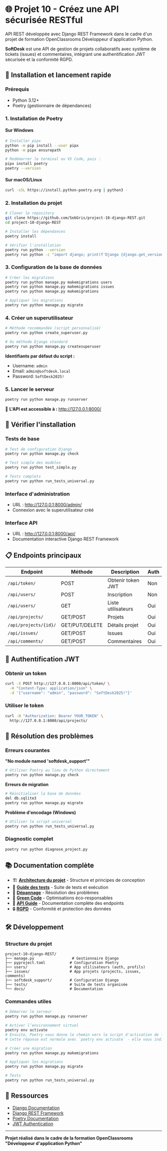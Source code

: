 # 🌐 Projet 10 - Créez une API sécurisée RESTful

API REST développée avec Django REST Framework dans le cadre d'un projet de formation OpenClassrooms Développeur d'application Python.

**SoftDesk** est une API de gestion de projets collaboratifs avec système de tickets (issues) et commentaires, intégrant une authentification JWT sécurisée et la conformité RGPD.

## 🚀 Installation et lancement rapide

### Prérequis
- Python 3.12+
- Poetry (gestionnaire de dépendances)

### 1. Installation de Poetry

#### Sur Windows
```bash
# Installer pipx
python -m pip install --user pipx
python -m pipx ensurepath

# Redémarrer le terminal ou VS Code, puis :
pipx install poetry
poetry --version
```

#### Sur macOS/Linux
```bash
curl -sSL https://install.python-poetry.org | python3 -
```

### 2. Installation du projet

```bash
# Cloner le repository
git clone https://github.com/SebGris/project-10-django-REST.git
cd project-10-django-REST

# Installer les dépendances
poetry install

# Vérifier l'installation
poetry run python --version
poetry run python -c "import django; print(f'Django {django.get_version()}')"
```

### 3. Configuration de la base de données

```bash
# Créer les migrations
poetry run python manage.py makemigrations users
poetry run python manage.py makemigrations issues
poetry run python manage.py makemigrations

# Appliquer les migrations
poetry run python manage.py migrate
```

### 4. Créer un superutilisateur

```bash
# Méthode recommandée (script personnalisé)
poetry run python create_superuser.py

# Ou méthode Django standard
poetry run python manage.py createsuperuser
```

**Identifiants par défaut du script :**
- Username: `admin`
- Email: `admin@softdesk.local`
- Password: `SoftDesk2025!`

### 5. Lancer le serveur

```bash
poetry run python manage.py runserver
```

🎉 **L'API est accessible à :** http://127.0.0.1:8000/

## 🧪 Vérifier l'installation

### Tests de base
```bash
# Test de configuration Django
poetry run python manage.py check

# Test simple des modèles
poetry run python test_simple.py

# Tests complets
poetry run python run_tests_universal.py
```

### Interface d'administration
- URL : http://127.0.0.1:8000/admin/
- Connexion avec le superutilisateur créé

### Interface API
- URL : http://127.0.0.1:8000/api/
- Documentation interactive Django REST Framework

## 📋 Endpoints principaux

| Endpoint | Méthode | Description | Auth |
|----------|---------|-------------|------|
| `/api/token/` | POST | Obtenir token JWT | Non |
| `/api/users/` | POST | Inscription | Non |
| `/api/users/` | GET | Liste utilisateurs | Oui |
| `/api/projects/` | GET/POST | Projets | Oui |
| `/api/projects/{id}/` | GET/PUT/DELETE | Détails projet | Oui |
| `/api/issues/` | GET/POST | Issues | Oui |
| `/api/comments/` | GET/POST | Commentaires | Oui |

## 🔐 Authentification JWT

### Obtenir un token
```bash
curl -X POST http://127.0.0.1:8000/api/token/ \
  -H "Content-Type: application/json" \
  -d '{"username": "admin", "password": "SoftDesk2025!"}'
```

### Utiliser le token
```bash
curl -H "Authorization: Bearer YOUR_TOKEN" \
  http://127.0.0.1:8000/api/projects/
```

## 🚨 Résolution des problèmes

### Erreurs courantes

**"No module named 'softdesk_support'"**
```bash
# Utiliser Poetry au lieu de Python directement
poetry run python manage.py check
```

**Erreurs de migration**
```bash
# Réinitialiser la base de données
del db.sqlite3
poetry run python manage.py migrate
```

**Problème d'encodage (Windows)**
```bash
# Utiliser le script universel
poetry run python run_tests_universal.py
```

### Diagnostic complet
```bash
poetry run python diagnose_project.py
```

## 📚 Documentation complète

- 🏗️ **[Architecture du projet](docs/ARCHITECTURE.md)** - Structure et principes de conception
- 🧪 **[Guide des tests](docs/TESTING_GUIDE.md)** - Suite de tests et exécution
- 🚨 **[Dépannage](docs/TROUBLESHOOTING.md)** - Résolution des problèmes
- 🌱 **[Green Code](docs/GREEN_CODE_OPTIMIZATIONS.md)** - Optimisations éco-responsables
- 📖 **[API Guide](docs/API_GUIDE.md)** - Documentation complète des endpoints
- 🔒 **[RGPD](docs/RGPD_COMPLIANCE.md)** - Conformité et protection des données

## 🛠️ Développement

### Structure du projet
```
project-10-django-REST/
├── manage.py                 # Gestionnaire Django
├── pyproject.toml           # Configuration Poetry
├── users/                   # App utilisateurs (auth, profils)
├── issues/                  # App projets (projects, issues, comments)
├── softdesk_support/        # Configuration Django
├── tests/                   # Suite de tests organisée
└── docs/                    # Documentation
```

### Commandes utiles
```bash
# Démarrer le serveur
poetry run python manage.py runserver

# Activer l’environnement virtuel
poetry env activate
# Ensuite, Poetry vous donne le chemin vers le script d'activation de l'environnement virtuel.
# Cette réponse est normale avec `poetry env activate` - elle vous indique où se trouve le script d'activation.

# Créer une migration
poetry run python manage.py makemigrations

# Appliquer les migrations
poetry run python manage.py migrate

# Tests
poetry run python run_tests_universal.py
```

## 📄 Ressources

- [Django Documentation](https://docs.djangoproject.com/)
- [Django REST Framework](https://www.django-rest-framework.org/)
- [Poetry Documentation](https://python-poetry.org/docs/)
- [JWT Authentication](https://django-rest-framework-simplejwt.readthedocs.io/)

---

**Projet réalisé dans le cadre de la formation OpenClassrooms "Développeur d'application Python"**
